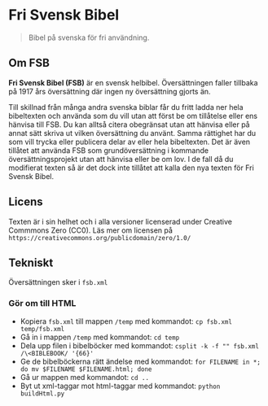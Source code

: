 # Fri Svensk Bibel
> Bibel på svenska för fri användning.

## Om FSB
**Fri Svensk Bibel (FSB)** är en svensk helbibel. Översättningen faller tillbaka på 1917 års översättning där ingen ny översättning gjorts än.

Till skillnad från många andra svenska biblar får du fritt ladda ner hela bibeltexten och använda som du vill utan att först be om tillåtelse eller ens hänvisa till FSB. Du kan alltså citera obegränsat utan att hänvisa eller på annat sätt skriva ut vilken översättning du använt. Samma rättighet har du som vill trycka eller publicera delar av eller hela bibeltexten. Det är även tillåtet att använda FSB som grundöversättning i kommande översättningsprojekt utan att hänvisa eller be om lov. I de fall då du modifierat texten så är det dock inte tillåtet att kalla den nya texten för Fri Svensk Bibel.

## Licens
Texten är i sin helhet och i alla versioner licenserad under Creative Commmons Zero (CC0). Läs mer om licensen på `https://creativecommons.org/publicdomain/zero/1.0/`

## Tekniskt
Översättningen sker i `fsb.xml`

### Gör om till HTML
- Kopiera `fsb.xml`  till mappen `/temp` med kommandot: ```cp fsb.xml temp/fsb.xml```
- Gå in i mappen `/temp` med kommandot: ```cd temp```
- Dela upp filen i bibelböcker med kommandot: ```csplit -k -f "" fsb.xml /\<BIBLEBOOK/ '{66}'```
- Ge de bibelböckerna rätt ändelse med kommandot: ```for FILENAME in *; do mv $FILENAME $FILENAME.html; done```
- Gå ur mappen med kommandot: ```cd ..```
- Byt ut xml-taggar mot html-taggar med kommandot: ```python buildHtml.py```